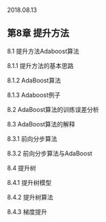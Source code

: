 2018.08.13

## 第8章 提升方法

8.1 提升方法Adaboost算法

8.1.1 提升方法的基本思路

8.1.2 AdaBoost算法

8.1.3 Adaboost例子

8.2 AdaBoost算法的训练误差分析

8.3 AdaBoost算法的解释

8.3.1 前向分步算法

8.3.2 前向分步算法与AdaBoost

8.4 提升树

8.4.1 提升树模型

8.4.2 提升树算法

8.4.3 梯度提升